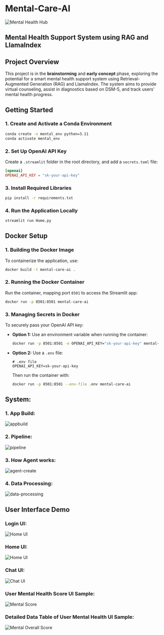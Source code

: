 # Mental-Care-AI

![Mental Health Hub](https://media.post.rvohealth.io/wp-content/uploads/sites/3/2021/03/609849-mental-health-hub-1200x628-facebook.jpg)

## Mental Health Support System using RAG and LlamaIndex

## Project Overview
This project is in the **brainstorming** and **early concept** phase, exploring the potential for a smart mental health support system using Retrieval-Augmented Generation (RAG) and LlamaIndex. The system aims to provide virtual counseling, assist in diagnostics based on DSM-5, and track users' mental health progress.

## Getting Started

### 1. Create and Activate a Conda Environment

```sh
conda create -n mental_env python=3.11
conda activate mental_env
```

### 2. Set Up OpenAI API Key

Create a `.streamlit` folder in the root directory, and add a `secrets.toml` file:

```toml
[openai]
OPENAI_API_KEY = "sk-your-api-key"
```

### 3. Install Required Libraries

```sh
pip install -r requirements.txt
```

### 4. Run the Application Locally

```sh
streamlit run Home.py
```

## Docker Setup

### 1. Building the Docker Image

To containerize the application, use:

```sh
docker build -t mental-care-ai .
```

### 2. Running the Docker Container

Run the container, mapping port `8501` to access the Streamlit app:

```sh
docker run -p 8501:8501 mental-care-ai
```

### 3. Managing Secrets in Docker

To securely pass your OpenAI API key:

- **Option 1:** Use an environment variable when running the container:

  ```sh
  docker run -p 8501:8501 -e OPENAI_API_KEY="sk-your-api-key" mental-care-ai
  ```

- **Option 2:** Use a `.env` file:

  ```plaintext
  # .env file
  OPENAI_API_KEY=sk-your-api-key
  ```

  Then run the container with:

  ```sh
  docker run -p 8501:8501 --env-file .env mental-care-ai
  ```

## System:

### 1. App Build:

![appbuild](data/images/2.app-build.png)

### 2. Pipeline:

![pipeline](data/images/2.simple-pipeline.png)

### 3. How Agent works:

![agent-create](data/images/2.agent-create.png)

### 4. Data Processing:

![data-processing](data/images/2.data-processing.png)

## User Interface Demo

### Login UI:

![Home UI](data/images/LoginUI.png)

### Home UI:

![Home UI](data/images/HomeUI.png)

### Chat UI:

![Chat UI](data/images/Chat-UI.png)

### User Mental Health Score UI Sample:

![Mental Score](data/images/MentalScore.png)

### Detailed Data Table of User Mental Health UI Sample:

![Mental Overall Score](data/images/MentalOverall.png)
